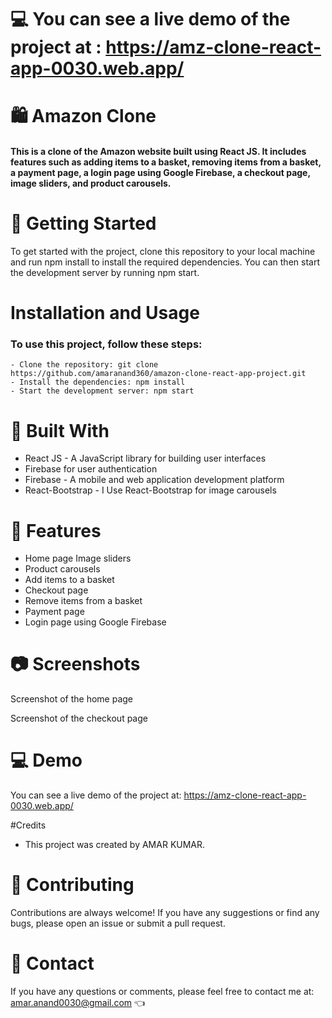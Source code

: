 # 💻 You can see a live demo of the project at :  https://amz-clone-react-app-0030.web.app/  

# 🛍️ Amazon Clone
<h4> This is a clone of the Amazon website built using React JS. It includes features such as adding items to a basket, removing items from a basket, a payment page, a login page using Google Firebase, a checkout page, image sliders, and product carousels. </h4>

# 🚀 Getting Started
 To get started with the project, clone this repository to your local machine and run npm install to install the required dependencies. You can then start the development server by running npm start.
 
 # Installation and Usage

<h3> To use this project, follow these steps:</h3>

    - Clone the repository: git clone https://github.com/amaranand360/amazon-clone-react-app-project.git
    - Install the dependencies: npm install
    - Start the development server: npm start

# 🔨 Built With
- React JS - A JavaScript library for building user interfaces
- Firebase for user authentication
- Firebase - A mobile and web application development platform
- React-Bootstrap - I Use React-Bootstrap for image carousels

# 🎉 Features
- Home page Image sliders
- Product carousels
- Add items to a basket
- Checkout page
- Remove items from a basket
- Payment page
- Login page using Google Firebase

# 📷 Screenshots
Screenshot of the home page

Screenshot of the checkout page

# 💻 Demo
You can see a live demo of the project at: https://amz-clone-react-app-0030.web.app/  

#Credits

- This project was created by AMAR KUMAR.

# 🤝 Contributing
Contributions are always welcome! If you have any suggestions or find any bugs, please open an issue or submit a pull request.


# 📧 Contact
If you have any questions or comments, please feel free to contact me at: amar.anand0030@gmail.com 👈





